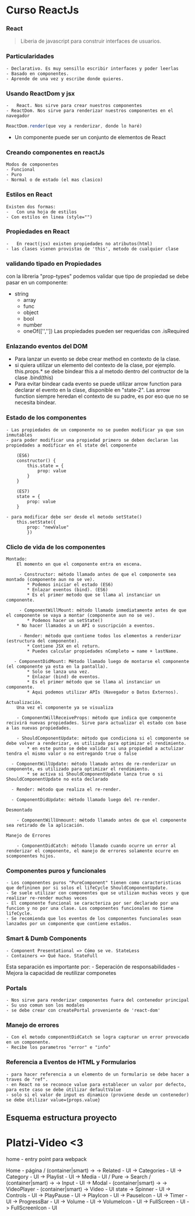 # Curso ReactJs

### React
> Liberia de javascript para construir interfaces de usuarios.

### Particularidades
	- Declarativo. Es muy sensillo escribir interfaces y poder leerlas
	- Basado en componentes.
	- Aprende de una vez y escribe donde quieres.

### Usando ReactDom y jsx
	-	React. Nos sirve para crear nuestros componentes
	- ReactDom. Nos sirve para renderizar nuestros componentes en el navegador

```js
ReactDom.render(que voy a renderizar, donde lo haré)
```
 -	Un componente puede ser un conjunto de elementos de React

### Creando componentes en reactJs

	Modos de componentes
	- Funcional
	- Puro
	- Normal o de estado (el mas clasico)

### Estilos en React

	Existen dos formas:
	-	Con una hoja de estilos
	- Con estilos en linea (style="")

### Propiedades en React

	-	En react(jsx) existen propiedades no atributos(html)
	- las clases vienen provistas de 'this', metodo de cualquier clase

### validando tipado en Propiedades
 con la libreria "prop-types" podemos validar que tipo de propiedad se debe pasar en un componente:
  - string
	- array
	- func
	- object
	- bool
	- number
	- oneOf(['',''])
Las propiedades pueden ser requeridas con <type>.isRequired


### Enlazando eventos del DOM

 - Para lanzar un evento se debe crear method en contexto de la clase.
 - si quiera utilizar un elemento del contexto de la clase, por ejemplo. this.props.* se debe bindear this a al metodo dentro del contructor de la clase .bind(this)
 - Para evitar bindear cada evento se puede utilizar arrow function para declarar el evento en la clase, disponible en "state-2". Las arrow function siempre heredan el contexto de su padre, es por eso que no se necesita bindear.

### Estado de los componentes

	- Las propiedades de un componente no se pueden modificar ya que son inmutables
	- para poder modificar una propiedad primero se deben declaran las propiedades a modificar en el state del componente

		(ES6)
		constructor() {
			this.state = {
				prop: value
			}
		}

		(ES7)
		state = {
			prop: value
		}

	- para modificar debe ser desde el metodo setState()
		this.setState({
			prop: "newValue"
			})

### Cliclo de vida de los componentes
	Montado:
		El momento en que el componente entra en escena.

		 - Constructor: método llamado antes de que el componente sea montado (componente aun no se ve).
		 	* Podemos iniciar el estado (ES6)
			* Enlazar eventos (bind). (ES6)
			* Es el primer metodo que se llama al instanciar un componente.

		 - ComponentWillMount: método llamado inmediatamente antes de que el componente se vaya a montar (componente aun no se ve).
		 	* Podemos hacer un setState()
	   	* No hacer llamados a un API o suscripción a eventos.

		 - Render: método que contiene todos los elementos a renderizar (estructura del componente).
			* Contiene JSX en el return.
			* Puedes calcular propiedades nCompleto = name + lastName.

	   - ComponentDidMount: Método llamado luego de montarse el componente (el componente ya esta en la pantalla).
			* Solo se lanza una vez.
			* Enlazar (bind) de eventos.
			* Es el primer método que se llama al instanciar un componente.
			* Aqui podemos utilizar APIs (Navegador o Datos Externos).

	Actualización.
		Una vez el componente ya se visualiza

	 	- ComponentWillReceiveProps: método que indica que componente recivirá nuevas propiedades. Sirve para actualizar el estado con base a las nuevas propiedades.

	 	- ShouldComponentUpdate: método que condiciona si el componente se debe volver a renderizar, es utilizado para optimizar el rendimiento.
			* en este punto se debe validar si una propiedad a actulizar tendra el mismo valor o no entregando true o false

	  - ComponentWillUpdate: método llamado antes de re-renderizar un componente, es utilizado para optimizar el rendimiento.
		 	* se activa si ShouldComponentUpdate lanza true o si ShouldComponentUpdate no esta declarado

	  - Render: método que realiza el re-render.

	  - ComponentDidUpdate: método llamado luego del re-render.

	Desmontado

		- ComponentWillUnmount: método llamado antes de que el componente sea retirado de la aplicación.

	Manejo de Errores

		- ComponentDidCatch: método llamado cuando ocurre un error al renderizar el componente, el manejo de errores solamente ocurre en scomponentes hijos.

### Componentes puros y funcionales
	- Los componentes puros "PureComponent" tienen como caracteristicas que defininen por si solos el lifeCycle ShouldComponentUpdate.
	- Se suele utilizar con componentes que se utilizan muchas veces y que realizar re-render muchas veces
	- El componente funcional se caracteriza por ser declarado por una funcion y no por una clase. Los componentes funcionales no tiene lifeCycle.
	- Se recomienda que los eventos de los componentes funcionales sean lanzados por un componente que contiene estados.

### Smart & Dumb Components
	- Component Presentational => Cómo se ve. StateLess
	- Containers => Qué hace. StateFull

 Esta separación es importante por:
	- Seperación de responsabilidades
	- Mejora la capacidad de reutilizar componetes

### Portals
	- Nos sirve para renderizar componentes fuera del contenedor principal
	- Su uso comun son los modales 
	- se debe crear con createPortal proveniente de 'react-dom'

### Manejo de errores
	- Con el metodo componentDidCatch se logra capturar un error provocado en un componente.
	- Recibe los parametros "error" e "info"

### Referencia a Eventos de HTML y Formularios
	- para hacer referencia a un elemento de un formulario se debe hacer a traves de "ref". 
	- en React no se reconoce value para establecer un valor por defecto, para este caso se debe útilizar defaultValue
	- solo si el valor de input es dinamico (proviene desde un contenedor) se debe útilizar value={props.value}


## Esquema estructura proyecto
Platzi-Video <3
==============
home - entry point para webpack

  Home - página / (container|smart)
    -> <!-- Layout - UI -->
      -> Related - UI
      -> Categories - UI
         -> Category - UI
            -> Playlist - UI
               -> Media - UI / Pure
      -> Search / (container|smart)
         -> <!-- Search Layout UI -->
            -> Input - UI
      -> Modal - (container|smart)
        -> <!-- Layout - UI -->
          -> VideoPlayer - (container|smart)
            <!-- Layout -->
             -> Video - UI state
             -> Spinner - UI
             -> Controls - UI
                -> PlayPause - UI
                  -> PlayIcon - UI
                  -> PauseIcon - UI
                -> Timer - UI
                -> ProgressBar - UI
                -> Volume - UI
                  -> VolumeIcon - UI
                -> FullScreen - UI
                  -> FullScreenIcon - UI